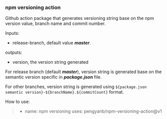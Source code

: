 ### npm versioning action

Github action package that generates versioning string base on the npm version value, branch name and commit number.

Inputs:

- release-branch, default value **_master_**.

outputs:

- version, the version string generated

For release branch (default **_master_**), version string is generated base on the semantic version specific in **_package.json_** file.

For other branches, version string is generated using `${package.json semantic version}-${branchName}.${commitCount}` format.

How to use:

> - name: npm versioning
>   uses: pengyanb/npm-versioning-action@v1
